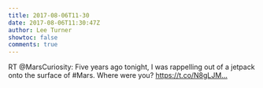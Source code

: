 ```yaml
---
title: 2017-08-06T11-30
date: 2017-08-06T11:30:47Z
author: Lee Turner
showtoc: false
comments: true
---
```


RT @MarsCuriosity: Five years ago tonight, I was rappelling out of a jetpack onto the surface of #Mars. Where were you? https://t.co/N8gLJM…

